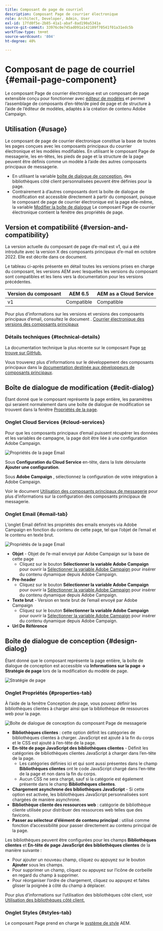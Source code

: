 ```yaml
---
title: Composant de page de courriel
description: Composant Page de courrier électronique
role: Architect, Developer, Admin, User
exl-id: 17fd0f5e-2b85-41a1-abaf-8ad190a5341a
source-git-commit: 33976c0e745ad091a142109f70541f01a31edc5b
workflow-type: tm+mt
source-wordcount: '804'
ht-degree: 40%

---
```



# Composant de page de courriel {#email-page-component}

Le composant Page de courrier électronique est un composant de page extensible conçu pour fonctionner avec [éditeur de modèles](https://experienceleague.adobe.com/docs/experience-manager-cloud-service/sites/authoring/features/templates.html?lang=fr) et permet l’assemblage de composants d’en-tête/de pied de page et de structure à l’aide de l’éditeur de modèles, adaptés à la création de contenu Adobe Campaign.

## Utilisation {#usage}

Le composant de page de courrier électronique constitue la base de toutes les pages conçues avec les composants principaux du courrier électronique et les modèles modifiables. En utilisant le composant Page de messagerie, les en-têtes, les pieds de page et la structure de la page peuvent être définis comme un modèle à l’aide des autres composants principaux de messagerie.

* En utilisant la variable [boîte de dialogue de conception,](#design-dialog) des bibliothèques côté client personnalisées peuvent être définies pour la page.
* Contrairement à d’autres composants dont la boîte de dialogue de modification est accessible directement à partir du composant, puisque le composant de page de courrier électronique est la page elle-même, la variable [Modifier la boîte de dialogue](#edit-dialog) Le composant Page de courrier électronique contient la fenêtre des propriétés de page.

## Version et compatibilité {#version-and-compatibility}

La version actuelle du composant de page d’e-mail est v1, qui a été introduite avec la version X des composants principaux d’e-mail en octobre 2022. Elle est décrite dans ce document.

Le tableau ci-après présente en détail toutes les versions prises en charge du composant, les versions AEM avec lesquelles les versions du composant sont compatibles et les liens vers la documentation pour les versions précédentes.

| Version du composant | AEM 6.5 | AEM as a Cloud Service |
|---|---|---|
| v1 | Compatible | Compatible |

Pour plus d’informations sur les versions et versions des composants principaux d’email, consultez le document . [Courrier électronique des versions des composants principaux](/help/email/versions.md)

### Détails techniques {#technical-details}

La documentation technique la plus récente sur le composant Page [se trouve sur GitHub.](https://adobe.com/go/aem_cmp_tech_email_page_v1)

Vous trouverez plus d’informations sur le développement des composants principaux dans la [documentation destinée aux développeurs de composants principaux](/help/developing/overview.md).

## Boîte de dialogue de modification {#edit-dialog}

Étant donné que le composant représente la page entière, les paramètres qui seraient normalement dans une boîte de dialogue de modification se trouvent dans la fenêtre [Propriétés de la page](https://experienceleague.adobe.com/docs/experience-manager-cloud-service/sites/authoring/fundamentals/page-properties.html?lang=fr).

### Onglet Cloud Services {#cloud-services}

Pour que les composants principaux d’email puissent récupérer les données et les variables de campagne, la page doit être liée à une configuration Adobe Campaign.

![Propriétés de la page Email](/help/email/assets/email-page-properties.png)

Sous **Configuration du Cloud Service** en-tête, dans la liste déroulante **Ajouter une configuration**.

Sous **Adobe Campaign** , sélectionnez la configuration de votre intégration à Adobe Campaign.

Voir le document [Utilisation des composants principaux de messagerie](/help/email/using.md) pour plus d’informations sur la configuration des composants principaux de messagerie.

### Onglet Email {#email-tab}

L’onglet Email définit les propriétés des emails envoyés via Adobe Campaign en fonction du contenu de cette page, tel que l’objet de l’email et le contenu en texte brut.

![Propriétés de la page Email](/help/email/assets/email-page-properties-email.png)

* **Objet** - Objet de l’e-mail envoyé par Adobe Campaign sur la base de cette page
   * Cliquez sur le bouton **Sélectionner la variable Adobe Campaign** pour ouvrir la [Sélectionner la variable Adobe Campaign](/help/email/campaign-variables.md) pour insérer du contenu dynamique depuis Adobe Campaign.
* **Pre-header**
   * Cliquez sur le bouton **Sélectionner la variable Adobe Campaign** pour ouvrir la [Sélectionner la variable Adobe Campaign](/help/email/campaign-variables.md) pour insérer du contenu dynamique depuis Adobe Campaign.
* **Texte brut** - Version en texte brut de l’email envoyé par Adobe Campaign
   * Cliquez sur le bouton **Sélectionner la variable Adobe Campaign** pour ouvrir la [Sélectionner la variable Adobe Campaign](/help/email/campaign-variables.md) pour insérer du contenu dynamique depuis Adobe Campaign.
* **Url De Référence**

## Boîte de dialogue de conception {#design-dialog}

Étant donné que le composant représente la page entière, la boîte de dialogue de conception est accessible via **Informations sur la page -> Stratégie de page** lors de la modification du modèle de page.

![Stratégie de page](/help/assets/page-policy.png)

### Onglet Propriétés {#properties-tab}

À l’aide de la fenêtre Conception de page, vous pouvez définir les bibliothèques clientes à charger ainsi que la bibliothèque de ressources web pour la page.

![Boîte de dialogue de conception du composant Page de messagerie](/help/email/assets/email-page-design.png)

* **Bibliothèques clientes** : cette option définit les catégories de bibliothèques clientes à charger. JavaScript est ajouté à la fin du corps et le CSS est ajouté à l’en-tête de la page.
* **En-tête de page JavaScript des bibliothèques clientes** - Définit les catégories de bibliothèques clientes JavaScript à charger dans l’en-tête de la page.
   * Les catégories définies ici et qui sont aussi présentes dans le champ **Bibliothèques clientes** ont le code JavaScript chargé dans l’en-tête de la page et non dans la fin du corps.
   * Aucun CSS ne sera chargé, sauf si la catégorie est également présente dans le champ **Bibliothèques clientes**.
* **Chargement asynchrone des bibliothèques JavaScript** - Si cette option est activée, les bibliothèques JavaScript personnalisées sont chargées de manière asynchrone.
* **Bibliothèque cliente des ressources web** : catégorie de bibliothèque cliente utilisée pour distribuer des ressources web telles que des favicons.
* **Passer au sélecteur d’élément de contenu principal** : utilisé comme fonction d’accessibilité pour passer directement au contenu principal de la page.

Les bibliothèques peuvent être configurées pour les champs **Bibliothèques clientes** et **En-tête de page JavaScript des bibliothèques clientes** de la manière suivante :

* Pour ajouter un nouveau champ, cliquez ou appuyez sur le bouton **Ajouter** sous les champs.
* Pour supprimer un champ, cliquez ou appuyez sur l’icône de corbeille en regard du champ à supprimer.
* Pour réorganiser l’ordre de chargement, cliquez ou appuyez et faites glisser la poignée à côté du champ à déplacer.

Pour plus d’informations sur l’utilisation des bibliothèques côté client, voir [Utilisation des bibliothèques côté client.](https://helpx.adobe.com/fr/experience-manager/6-5/sites/developing/using/clientlibs.html)

### Onglet Styles {#styles-tab}

Le composant Page prend en charge le [système de style](/help/get-started/authoring.md#component-styling) AEM.
